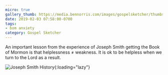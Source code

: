 ```yaml
---
micro: true
gallery_thumb: https://media.bennorris.com/images/gospelsketcher/thumbs/joseph-smith-history.jpg
date: 2019-02-03 07:58:00-0700
tags:
- bom anxiety
category: Gospel Sketcher
---
```


An important lesson from the experience of Joseph Smith getting the Book of Mormon is that helplessness ≠ weakness. It is ok to be helpless when we turn to the Lord as a result.

![Joseph Smith History](https://media.bennorris.com/images/gospelsketcher/bom-anxiety-study/joseph-smith-history.jpg){:loading="lazy"}